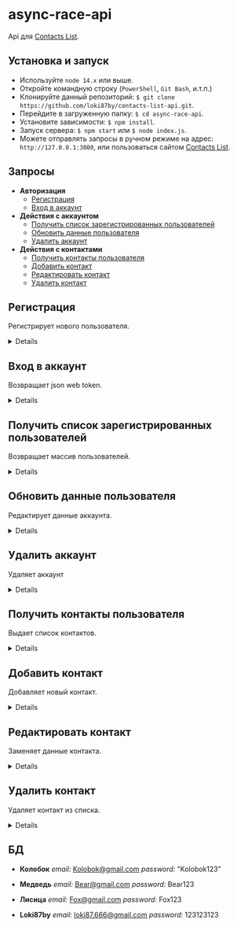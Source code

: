 # async-race-api

Api для [Contacts List](https://github.com/loki87by/contacts-list).

## Установка и запуск

- Используйте `node 14.x` или выше.
- Откройте командную строку (`PowerShell`, `Git Bash`, и.т.п.)
- Клонируйте данный репозиторий: `$ git clone https://github.com/loki87by/contacts-list-api.git`.
- Перейдите в загруженную папку: `$ cd async-race-api`.
- Установите зависимости: `$ npm install`.
- Запуск сервера: `$ npm start` или `$ node index.js`.
- Можете отправлять запросы в ручном режиме на адрес: `http://127.0.0.1:3000`, или пользоваться сайтом [Contacts List](https://github.com/loki87by/contacts-list).

## Запросы

- **Авторизация**
  - [Регистрация](https://github.com/loki87by/contacts-list-api#registration)
  - [Вход в аккаунт](https://github.com/loki87by/contacts-list-api#login)
- **Действия с аккаунтом**
  - [Получить список зарегистрированных пользователей](https://github.com/loki87by/contacts-list-api#users)
  - [Обновить данные пользователя](https://github.com/loki87by/contacts-list-api#users)
  - [Удалить аккаунт](https://github.com/loki87by/contacts-list-api#users)
- **Действия с контактами**
  - [Получить контакты пользователя](https://github.com/loki87by/contacts-list-api#contacts)
  - [Добавить контакт](https://github.com/loki87by/contacts-list-api#contacts)
  - [Редактировать контакт](https://github.com/loki87by/contacts-list-api#contacts)
  - [Удалить контакт](https://github.com/loki87by/contacts-list-api#contacts)

## **Регистрация**

Регистрирует нового пользователя.

<details>

- **URL**

  /registration

- **Method:**

  `POST`

- **Headers:**

  `'Content-Type': 'application/json'`

- **URL Params**

  None

- **Query Params**

  **Required:**
  `_name=[string]`

  `_email=[string]`

  `_password=[string]`

- **Data Params**

  None

- **Success Response:**

  - **Code:** 201 <br />
    **Content:**
    ```json
    [
      {
        "name": "name",
        "email": "email@email.email",
        "password": "password",
        "id": 1
      }
    ]
    ```

- **Error Response:**

  - **Code:** 409 <br />
    **Content:**

    Пользователь с таким email уже существует.

  ИЛИ

  - **Code:** 400 <br />
    **Content:**

    Введены не все или некорректные данные.

- **Notes:**

  Можно пройти регистрацию и зайти под новым аккаунтом, либо использовать дефольную [БД](https://github.com/loki87by/contacts-list-api/users)

</details>

## **Вход в аккаунт**

Возвращает json web token.

<details>

- **URL**

  /login

- **Method:**

  `POST`

- **Headers:**

  `'Content-Type': 'application/json'`

- **URL Params**

  None

- **Query Params**

  **Required:**
  `_email=[string]`

  `_password=[string]`

- **Data Params**

  None

- **Success Response:**

  - **Code:** 200 OK <br />
    **Content:**
    ```json
    {
      "token": "eyJhbGciOiJIUzI1NiIsInR5cCI6IkpXVCJ9.eyJpZCI6MywiaWF0IjoxNjUxMDEwNjM3LCJleHAiOjE2NTE2MTU0Mzd9.BRkyuTIDYNY7pGFAmh7-6AqF81dNmYW8WNaKEru472s"
    }
    ```

- **Error Response:**

  - **Code:** 404 <br />
    **Content:**

    Такой пользователь не зарегистрирован.

  ИЛИ

  - **Code:** 401 <br />
    **Content:**

    Неправильные почта или пароль.

  ИЛИ

  - **Code:** 400 <br />
    **Content:**

    Введены не все или некорректные данные.

- **Notes:**

  None

</details>

## **Получить список зарегистрированных пользователей**

Возвращает массив пользователей.

<details>

- **URL**

  /users

- **Method:**

  `GET`

- **Headers:**

  `'Authorization': 'Bearer token'`
  `token` полученный после запроса на [Вход в аккаунт](https://github.com/loki87by/contacts-list-api#login)

- **URL Params**

  None

- **Query Params**

  None

- **Data Params**

  None

- **Success Response:**

  - **Code:** 200 <br />
    **Content:**
    ```json
    [
      {
        "name": "Колобок",
        "email": "Kolobok@gmail.com",
        "password": "Kolobok123",
        "id": 1,
        "friends": []
      },
      {
        "name": "Медведь",
        "email": "Bear@gmail.com",
        "password": "Bear123",
        "id": 2,
        "friends": []
      }
    ]
    ```

- **Error Response:**

  None

- **Notes:**

  None

</details>

## **Обновить данные пользователя**

Редактирует данные аккаунта.

<details>

- **URL**

  /users

- **Method:**

  `PATCH`

- **Headers:**

  `'Content-Type': 'application/json'`
  `'Authorization': 'Bearer token'`
  `token` полученный после запроса на [Вход в аккаунт](https://github.com/loki87by/contacts-list-api#login)

- **URL Params**

  None

- **Query Params**

  **Optional:**
  `_name=[string]`

  `_email=[string]`

  `_password=[string]`

  `_phones=[aray<string>]`

- **Data Params**

  None

- **Success Response:**

  - **Code:** 200 <br />
    **Content:**
    ```json
    [
      {
        "name": "new_name",
        "email": "new_email@email.email",
        "password": "new_password",
        "phones": ["+123321123", "112"],
        "id": 1
      }
    ]
    ```

- **Error Response:**

  None

- **Notes:**

  None

</details>

## **Удалить аккаунт**

Удаляет аккаунт

<details>

- **URL**

  /users

- **Method:**

  `DELETE`

- **Headers:**

  `'Authorization': 'Bearer token'`
  `token` полученный после запроса на [Вход в аккаунт](https://github.com/loki87by/contacts-list-api#login)

- **URL Params**

  None

- **Query Params**

  None

- **Data Params**

  None

- **Success Response:**

  - **Code:** 200 OK <br />
    **Content:**
    Ваш аккаунт удалён.

- **Error Response:**

  None

- **Notes:**

  None

</details>

## **Получить контакты пользователя**

Выдает список контактов.

<details>

- **URL**

  /contacts

- **Method:**

  `GET`

- **Headers:**

  `'Authorization': 'Bearer token'`
  `token` полученный после запроса на [Вход в аккаунт](https://github.com/loki87by/contacts-list-api#login)

- **URL Params**

  None

- **Query Params**

  None

- **Data Params**

  None

- **Success Response:**

  - **Code:** 200 <br />
    **Content:**
    ```json
    {
      "id": 4,
      "ownerId": 3,
      "name": "name",
      "phone": "+435342534",
      "email": "email@email.email",
      "quote": "hello, world"
    }
    ```

- **Error Response:**

  None

- **Notes:**

  None

</details>

## **Добавить контакт**

Добавляет новый контакт.

<details>

- **URL**

  /contacts

- **Method:**

  `POST`

- **Headers:**

  `'Content-Type': 'application/json'`
  `'Authorization': 'Bearer token'`
  `token` полученный после запроса на [Вход в аккаунт](https://github.com/loki87by/contacts-list-api#login)

- **URL Params**

  None

- **Query Params**

  **Optional:**
  `_name=[string]`

  `_email=[string]`

  `_phone=[string]`

  `_quote=['string']`

- **Data Params**

  None

- **Success Response:**

  - **Code:** 200 OK <br />
    **Content:**
    ```json
    {
      "id": 4,
      "ownerId": 3,
      "name": "name",
      "phone": "+11111111",
      "email": "email@email.email",
      "quote": "hello, world!"
    }
    ```

- **Error Response:**

  None

- **Notes:**

  None

</details>

## **Редактировать контакт**

Заменяет данные контакта.

<details>

- **URL**

  /contacts

- **Method:**

  `PATCH`

- **Headers:**

  `'Content-Type': 'application/json'`
  `'Authorization': 'Bearer token'`
  `token` полученный после запроса на [Вход в аккаунт](https://github.com/loki87by/contacts-list-api#login)

- **URL Params**

  None

- **Query Params**

  **Required:**
  `_id=[string|integer]`

  **Optional:**
  `_name=[string]`

  `_email=[string]`

  `_phones=[aray<string>]`

  `_quote=['string']`

- **Data Params**

  None

- **Success Response:**

  - **Code:** 200 OK <br />
    **Content:**
    ```json
    {
      "id": 4,
      "ownerId": 3,
      "name": "new_name",
      "phone": "+11111111",
      "email": "new_email@email.email",
      "quote": "welcome back, world!"
    }
    ```

- **Error Response:**

  - **Code:** 400 <br />
    **Content:**

    У вас нет прав для совершения данной операции.

- **Notes:**

  None

</details>

## **Удалить контакт**

Удаляет контакт из списка.

<details>

- **URL**

  /contacts

- **Method:**

  `DELETE`

- **Headers:**

  `'Authorization': 'Bearer token'`
  `token` полученный после запроса на [Вход в аккаунт](https://github.com/loki87by/contacts-list-api#login)

- **URL Params**

  None

- **Query Params**

  **Required:**
  `_id=[string|integer]`

- **Data Params**

  None

- **Success Response:**

  - **Code:** 200 <br />
    **Content:**
    Контакт удалён.

- **Error Response:**

  - **Code:** 400 <br />
    **Content:**

    У вас нет прав для совершения данной операции.

- **Notes:**

  None

</details>

## **БД**

- **Колобок**
  _email:_ Kolobok@gmail.com
  _password:_ "Kolobok123"

- **Медведь**
  _email:_ Bear@gmail.com
  _password:_ Bear123

- **Лисица**
  _email:_ Fox@gmail.com
  _password:_ Fox123

- **Loki87by**
  _email:_ loki87.666@gmail.com
  _password:_ 123123123
